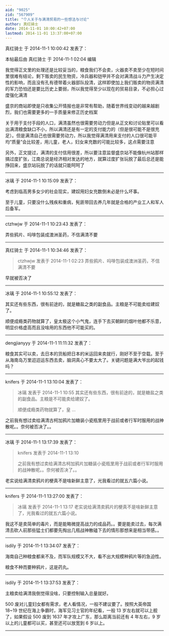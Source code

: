 ```yaml
---
aid: "9025"
zid: "567909"
title: "个人关于与满清贸易的一些想法与讨论"
author: 真红骑士
date: 2014-11-01 10:00:42+07:00
lastmod: 2014-11-01 13:37:00+07:00
---
```


真红骑士 于 2014-11-1 10:00:42 发表了：

本帖最后由 真红骑士 于 2014-11-1 02:04 编辑

我觉得正文里的处理还是比较妥当的，粮食我们不会卖，火器卖不卖至少在短时间里很难有结论，剩下贩卖的民生物资，冷兵器和铠甲并不会对满清战斗力产生决定性的影响，而且没有孔有德带着火器部队投清，这样即使加上我们贩卖的物资满清的军力恐怕还是要比历史上要弱，所以我觉得至少以现在的贸易目录，不必担心过度强化满清

盛京的商站即使是只收集公开情报也是非常有帮助，随着世界线变动的越来越剧烈，我们也需要更多的一手质量来修正历史档案

关于用于支付手段的人口，满清虽然也很需要劳动力但是从正文和讨论贴里可以看出满清粮食缺口不小，所以满清还是有一定的支付能力的（但是很可能不是很充足）。但是满清自己也很需要劳动力，所以我觉得满清用来支付的人口很可能平均“质量”会比较差，用儿童，老人，妇女来充数的可能比较多，这点需要注意

另外，正文提过，满清的支付信用很差，所以要注意监督盛京站不能像杭州站那样搞过度扩张，江南总说是经济相对发达的地方，就算过度扩张玩脱了最后总还是能挣回来，盛京站玩脱了的话就只能呵呵了

---

冰璃 于 2014-11-1 10:15:09 发表了：

考虑到临高男多女少的社会现实，建奴用妇女充数倒未必是什么坏事。

至于儿童，只要没什么残疾和重病，髡匪带回去养几年就是合格的产业工人和军人后备军。

---

ctzhwjw 于 2014-11-1 10:23:43 发表了：

弄些鸦片、吗啡包装成澳洲圣药，不信满清不要

---

真红骑士 于 2014-11-1 10:34:46 发表了：

> ctzhwjw 发表于 2014-11-1 02:23 弄些鸦片、吗啡包装成澳洲圣药，不信满清不要

早就被否决了

---

冰璃 于 2014-11-1 10:55:12 发表了：

其实还有些东西，很有前途的，就是糖盐之类的副食品。主粮是不可能卖给建奴了。

顺便成瘾类药物就算了，皇太极这个小气鬼，连手下去买朝鲜的烟叶他都不乐意，明显价格虚高而且没啥用的东西他不可能买的。

---

dengjianyyy 于 2014-11-1 11:11:32 发表了：

粮食其实可以卖，去日本的货船把日本的米运回来卖就行，刚好不至于空载。至于从海南岛万里迢迢运东西去卖，脑洞真心不要太大了。关键问题是满大爷出的起钱吗？

---

knifers 于 2014-11-1 13:10:04 发表了：

> 冰璃 发表于 2014-11-1 10:55 其实还有些东西，很有前途的，就是糖盐之类的副食品。主粮是不可能卖给建奴了。
>
> 顺便成瘾类药物就算了，皇 ...

之前我有想过卖给满清古柯加鸦片加糖装小瓷瓶里用于战前或者行军时服用的战神散呢。。奈何被否决了。。

---

冰璃 于 2014-11-1 13:17:39 发表了：

> knifers 发表于 2014-11-1 13:10
>
> 之前我有想过卖给满清古柯加鸦片加糖装小瓷瓶里用于战前或者行军时服用的战神散呢。。奈何被否决了。。

老实说给满清卖鸦片的梗真不是啥新鲜主意了，光我看过的就五六篇小说。

---

knifers 于 2014-11-1 13:27:00 发表了：

> 冰璃 发表于 2014-11-1 13:17 老实说给满清卖鸦片的梗真不是啥新鲜主意了，光我看过的就五六篇小说。

我这不是卖简单的毒片，而是能略微提高战力的成品药。。要是能卖过去，每次满清去砍人前那些猛士们都要先掏出几瓶战神散磕下去的情形那想来是相当带感。。

---

isdily 于 2014-11-1 13:34:07 发表了：

海南自己种粮食都来不及，而军队规模又不大，看不出大规模种鸦片等的急迫性。

粮食不种而要种鸦片，这是药丸。

---

isdily 于 2014-11-1 13:37:53 发表了：

主粮卖给满清我倒觉得没啥，只要控制输入总量就好。

500 废对儿童妇女都有需求，老人看情况，一般不建议要了。按照大英帝国 18~19 世纪在海上争霸时，海军见习士官的年纪看，一般 13 岁左右就可以上舰了，如果假设 500 废到 1637 年才攻上广东，那么距离当前还有 4 年左右，9 岁以上的儿童都可以买，甚至还可以放宽到 6 岁以上。

---
